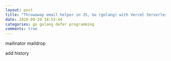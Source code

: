 ```yaml
---
layout: post
title: "Throwaway email helper in JS, Go (golang) with Vercel Serverless functions"
date: 2020-09-20 18:53:44
categories: go golang defer programming
comments: true
---
```


mailinator
maildrop

add history
